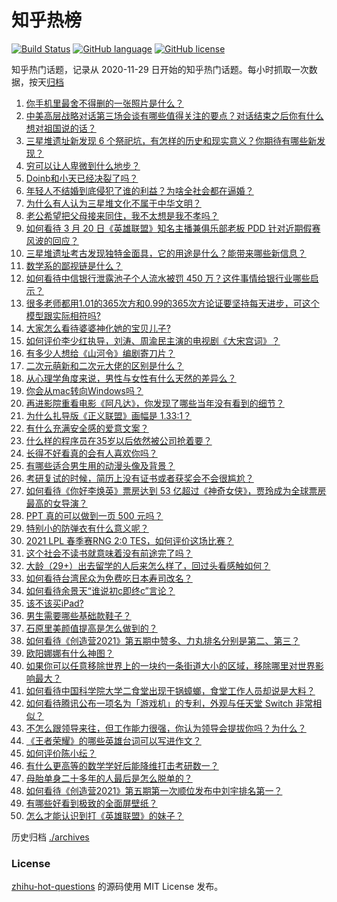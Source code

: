 # 知乎热榜
[![Build Status](https://github.com/ToWeLong/zhihu-hot-questions/workflows/CI/badge.svg)](https://github.com/ToWeLong/zhihu-hot-questions/actions)
[![GitHub language](https://img.shields.io/badge/language-golang-orange.svg)](https://golang.org/)
[![GitHub license](https://img.shields.io/github/license/ToWeLong/zhihu-hot-questions)](https://github.com/ToWeLong/zhihu-hot-questions/blob/main/LICENSE)

知乎热门话题，记录从 2020-11-29 日开始的知乎热门话题。每小时抓取一次数据，按天[归档](./archives)

<!-- BEGIN -->

1. [你手机里最舍不得删的一张照片是什么？](https://www.zhihu.com/question/60334228)
1. [中美高层战略对话第三场会谈有哪些值得关注的要点？对话结束之后你有什么想对祖国说的话？](https://www.zhihu.com/question/450288982)
1. [三星堆遗址新发现 6 个祭祀坑，有怎样的历史和现实意义？你期待有哪些新发现？](https://www.zhihu.com/question/450138202)
1. [穷可以让人卑微到什么地步？](https://www.zhihu.com/question/316979063)
1. [Doinb和小天已经决裂了吗？](https://www.zhihu.com/question/450368597)
1. [年轻人不结婚到底侵犯了谁的利益？为啥全社会都在逼婚？](https://www.zhihu.com/question/444675805)
1. [为什么有人认为三星堆文化不属于中华文明？](https://www.zhihu.com/question/427577911)
1. [老公希望把父母接来同住，我不太想是我不孝吗？](https://www.zhihu.com/question/450268432)
1. [如何看待 3 月 20 日《英雄联盟》知名主播兼俱乐部老板 PDD 针对近期假赛风波的回应？](https://www.zhihu.com/question/450300736)
1. [三星堆遗址考古发现独特金面具，它的用途是什么？能带来哪些新信息？](https://www.zhihu.com/question/450302710)
1. [数学系的鄙视链是什么？](https://www.zhihu.com/question/353756542)
1. [如何看待中信银行泄露池子个人流水被罚 450 万？这件事情给银行业哪些启示？](https://www.zhihu.com/question/450220227)
1. [很多老师都用1.01的365次方和0.99的365次方论证要坚持每天进步，可这个模型跟实际相符吗?](https://www.zhihu.com/question/389057139)
1. [大家怎么看待婆婆神化她的宝贝儿子?](https://www.zhihu.com/question/420471144)
1. [如何评价李少红执导，刘涛、周渝民主演的电视剧《大宋宫词》？](https://www.zhihu.com/question/269988403)
1. [有多少人想给《山河令》编剧寄刀片？](https://www.zhihu.com/question/450293832)
1. [二次元萌新和二次元大佬的区别是什么？](https://www.zhihu.com/question/445208265)
1. [从心理学角度来说，男性与女性有什么天然的差异么？](https://www.zhihu.com/question/446106847)
1. [你会从mac转向Windows吗？](https://www.zhihu.com/question/395451767)
1. [再进影院重看电影《阿凡达》，你发现了哪些当年没有看到的细节？](https://www.zhihu.com/question/448750242)
1. [为什么扎导版《正义联盟》画幅是 1.33:1？](https://www.zhihu.com/question/449745654)
1. [有什么充满安全感的爱意文案？](https://www.zhihu.com/question/449168406)
1. [什么样的程序员在35岁以后依然被公司抢着要？](https://www.zhihu.com/question/437925439)
1. [长得不好看真的会有人喜欢你吗？](https://www.zhihu.com/question/449098700)
1. [有哪些适合男生用的动漫头像及背景？](https://www.zhihu.com/question/413060533)
1. [考研复试的时候，简历上没有证书或者获奖会不会很尴尬？](https://www.zhihu.com/question/322602767)
1. [如何看待《你好李焕英》票房达到 53 亿超过《神奇女侠》，贾玲成为全球票房最高的女导演？](https://www.zhihu.com/question/450310955)
1. [PPT 真的可以做到一页 500 元吗？](https://www.zhihu.com/question/309726916)
1. [特别小的防弹衣有什么意义呢？](https://www.zhihu.com/question/446158103)
1. [2021 LPL 春季赛RNG 2:0 TES，如何评价这场比赛？](https://www.zhihu.com/question/450362290)
1. [这个社会不读书就意味着没有前途完了吗？](https://www.zhihu.com/question/448616375)
1. [大龄（29+）出去留学的人后来怎么样了，回过头看感触如何？](https://www.zhihu.com/question/274185995)
1. [如何看待台湾民众为免费吃日本寿司改名？](https://www.zhihu.com/question/450021345)
1. [如何看待余景天“谁说初c即终c”言论？](https://www.zhihu.com/question/450405516)
1. [该不该买iPad?](https://www.zhihu.com/question/425200504)
1. [男生需要哪些基础款鞋子？](https://www.zhihu.com/question/26820612)
1. [石原里美颜值提高是怎么做到的？](https://www.zhihu.com/question/49485727)
1. [如何看待《创造营2021》第五期中赞多、力丸排名分别是第二、第三？](https://www.zhihu.com/question/450370441)
1. [欧阳娜娜有什么神图？](https://www.zhihu.com/question/323285274)
1. [如果你可以任意移除世界上的一块约一条街道大小的区域，移除哪里对世界影响最大？](https://www.zhihu.com/question/442291526)
1. [如何看待中国科学院大学二食堂出现干锅蟑螂，食堂工作人员却说是大料？](https://www.zhihu.com/question/450208993)
1. [如何看待腾讯公布一项名为「游戏机」的专利，外观与任天堂 Switch 非常相似？](https://www.zhihu.com/question/450180212)
1. [不怎么跟领导来往，但工作能力很强，你认为领导会提拔你吗？为什么？](https://www.zhihu.com/question/365265081)
1. [《王者荣耀》的哪些英雄台词可以写进作文？](https://www.zhihu.com/question/447872641)
1. [如何评价陈小纭？](https://www.zhihu.com/question/301856741)
1. [有什么更高等的数学学好后能降维打击考研数一？](https://www.zhihu.com/question/421541751)
1. [母胎单身二十多年的人最后是怎么脱单的？](https://www.zhihu.com/question/413346212)
1. [如何看待《创造营2021》第五期第一次顺位发布中刘宇排名第一？](https://www.zhihu.com/question/450352895)
1. [有哪些好看到极致的全面屏壁纸？](https://www.zhihu.com/question/355622622)
1. [怎么才能认识到打《英雄联盟》的妹子？](https://www.zhihu.com/question/449938857)

<!-- END -->

历史归档 [./archives](./archives)


### License
[zhihu-hot-questions](https://github.com/towelong/zhihu-hot-questions) 的源码使用 MIT License 发布。